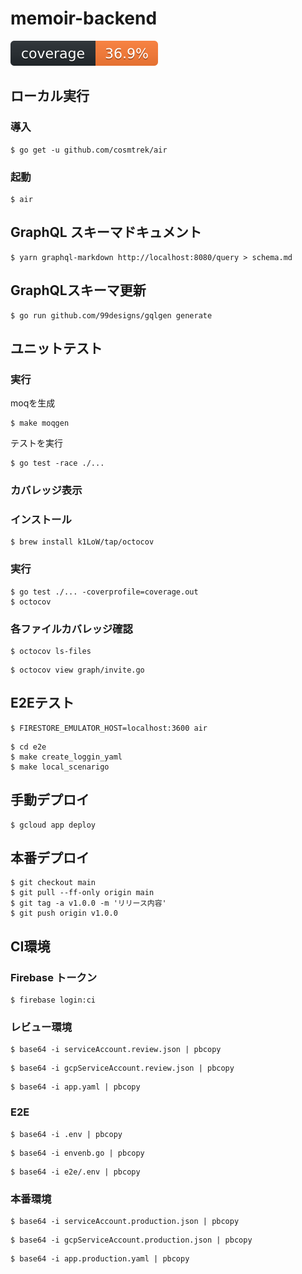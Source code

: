 # memoir-backend

![coverage](docs/coverage.svg)

## ローカル実行

### 導入
```
$ go get -u github.com/cosmtrek/air
```

### 起動

```
$ air
```

## GraphQL スキーマドキュメント

```
$ yarn graphql-markdown http://localhost:8080/query > schema.md
```

## GraphQLスキーマ更新

```:zsh
$ go run github.com/99designs/gqlgen generate
```

## ユニットテスト

### 実行
moqを生成
```:zsh
$ make moqgen
```

テストを実行
```:zsh
$ go test -race ./...
```

### カバレッジ表示

### インストール
```:zsh
$ brew install k1LoW/tap/octocov
```

### 実行
```:zsh
$ go test ./... -coverprofile=coverage.out
$ octocov
```

### 各ファイルカバレッジ確認
```:zsh
$ octocov ls-files
```

```:zsh
$ octocov view graph/invite.go
```

## E2Eテスト

```:zsh
$ FIRESTORE_EMULATOR_HOST=localhost:3600 air
```

```:zsh
$ cd e2e
$ make create_loggin_yaml
$ make local_scenarigo
```

## 手動デプロイ

```:zsh
$ gcloud app deploy
```

## 本番デプロイ

```:zsh
$ git checkout main
$ git pull --ff-only origin main
$ git tag -a v1.0.0 -m 'リリース内容'
$ git push origin v1.0.0
```

## CI環境

### Firebase トークン

```:zsh
$ firebase login:ci
```
### レビュー環境

```:zsh
$ base64 -i serviceAccount.review.json | pbcopy
```

```:zsh
$ base64 -i gcpServiceAccount.review.json | pbcopy
```

```:zsh
$ base64 -i app.yaml | pbcopy
```

### E2E

```:zsh
$ base64 -i .env | pbcopy
```

```:zsh
$ base64 -i envenb.go | pbcopy
```

```:zsh
$ base64 -i e2e/.env | pbcopy
```

### 本番環境

```:zsh
$ base64 -i serviceAccount.production.json | pbcopy
```

```:zsh
$ base64 -i gcpServiceAccount.production.json | pbcopy
```

```:zsh
$ base64 -i app.production.yaml | pbcopy
```

